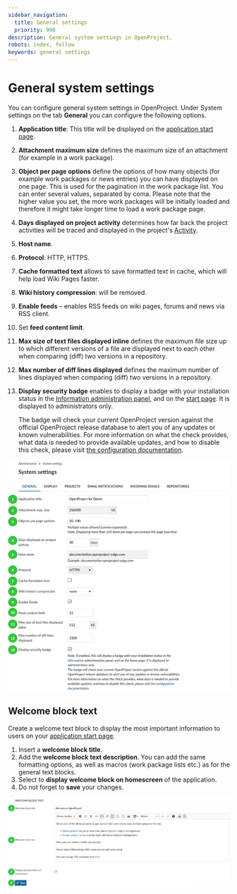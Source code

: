 ```yaml
---
sidebar_navigation:
  title: General settings
  priority: 990
description: General system settings in OpenProject.
robots: index, follow
keywords: general settings
---
```

# General system settings

You can configure general system settings in OpenProject. Under System settings on the tab **General** you can configure the following options.

1. **Application title**: This title will be displayed on the [application start page](../../../user-guide/start-page).

2. **Attachment maximum size** defines the maximum size of an attachment (for example in a work package).

3. **Object per page options** define the options of how many objects  (for example work packages or news entries) you can have displayed on one page. This is used for the pagination in the work package list. You can enter several values, separated by coma. Please note that the higher value you set, the more work packages will be initially loaded and therefore it might take longer time to load a work package page.

4. **Days displayed on project activity** determines how far back the project activities will be traced and displayed in the project's [Activity](../../../user-guide/activity).

5. **Host name**.

6. **Protocol**: HTTP, HTTPS.

7. **Cache formatted text** allows to save formatted text in cache, which will help load Wiki Pages faster.

8. **Wiki history compression**: will be removed.

9. **Enable feeds** – enables RSS feeds on wiki pages, forums and news via RSS client.

10. Set **feed content limit**.

11. **Max size of text files displayed inline** defines the maximum file size up to which different versions of a file are displayed next to each other when comparing (diff) two versions in a repository.

12. **Max number of diff lines displayed** defines the maximum number of lines displayed when comparing (diff) two versions in a repository.

13. **Display security badge** enables to display a badge with your installation status in the [Information administration panel](../../information), and on the [start page](../user-guide/start-page). It is displayed to administrators only.

    The badge will check your current OpenProject version against the official OpenProject release database to alert you of any updates or  known vulnerabilities. For more information on what the check provides,  what data is needed to provide available updates, and how to disable this check, please visit [the configuration documentation](https://github.com/opf/openproject/blob/dev/docs/configuration/configuration.md#security-badge).        

![Sys-admin-system-settings-general](Sys-admin-system-settings-general-1579709196800.png)

## Welcome block text

Create a welcome text block to display the most important information to users on your [application start page](../user-guide/start-page).

1. Insert a **welcome block title**.
2. Add the **welcome block text description**. You can add the same formatting options, as well as macros (work package lists etc.) as for the general text blocks.
3. Select to **display welcome block on homescreen** of the application.
4. Do not forget to **save** your changes.

![Sys-admin-general-welcome-text-block](Sys-admin-general-welcome-text-block.png)

